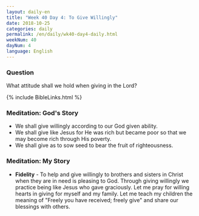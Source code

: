 ```yaml
---
layout: daily-en
title: "Week 40 Day 4: To Give Willingly"
date: 2018-10-25 
categories: daily
permalink: /en/daily/wk40-day4-daily.html
weekNum: 40
dayNum: 4
language: English
---
```


### Question     
What attitude shall we hold when giving in the Lord?

{% include BibleLinks.html %} 

### Meditation: God's Story   
+ We shall give willingly according to our God given ability. 
+ We shall give like Jesus for He was rich but became poor so that we may become rich through His poverty. 
+ We shall give as to sow seed to bear the fruit of righteousness. 

### Meditation: My Story   
+ **Fidelity** - To help and give willingly to brothers and sisters in Christ when they are in need is pleasing to God. Through giving willingly we practice being like Jesus who gave graciously. Let me pray for willing hearts in giving for myself and my family. Let me teach my children the meaning of "Freely you have received; freely give" and share our blessings with others.  

